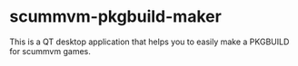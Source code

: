 # scummvm-pkgbuild-maker
This is a QT desktop application that helps you to easily make a PKGBUILD for scummvm games. 
